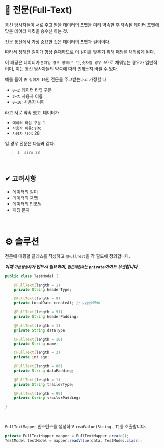 # 👀 전문(Full-Text)

통신 당사자들이 서로 주고 받을 데이터의 포맷을 미리 약속한 후 약속된 데이터 포맷에 맞춘 데이터 패킷을 송수신 하는 것.

전문 통신에서 가장 중요한 것은 데이터의 포맷과 길이이다.

따라서 정해진 길이가 항상 존재하므로 이 길이를 맞추기 위해 패딩을 채워넣게 된다.

이 패딩은 데이터가 `문자일 경우 공백(" ")`, `숫자일 경우 0`으로 채워넣는 경우가 일반적이며, 이는 통신 당사자들의 약속에 따라 언제든지 바뀔 수 있다.

예를 들어 `총 길이가 10`인 전문을 주고받는다고 가정할 때

- `0~1`: 데이터 타입 구분
- `2~7`: 사용자 이름
- `8~10`: 사용자 나이

라고 서로 약속 했고, 데이터가

- `데이터 타입 구분`: 1
- `사용자 이름`: siro
- `사용자 나이`: 28

일 경우 전문은 다음과 같다.

> `1  siro 28`

<br />

## ✔ 고려사항

- 데이터의 길이
- 데이터의 포맷
- 데이터의 인코딩
- 패딩 문자

<br />

# ⚙ 솔루션

전문에 매핑할 클래스를 작성하고 `@FullText`을 각 필드에 정의합니다.

***이때 `기본생성자`가 반드시 필요하며, `접근제한자`는 `private`이여도 무관합니다.***

```java
public class TestModel {

    @FullText(length = 1)
    private String headerType;

    @FullText(length = 8)
    private LocalDate createAt; // yyyyMMdd

    @FullText(length = 91)
    private String headerPadding;

    @FullText(length = 1)
    private String dataType;

    @FullText(length = 10)
    private String name;

    @FullText(length = 3)
    private int age;

    @FullText(length = 86)
    private String dataPadding;

    @FullText(length = 1)
    private String trailerType;

    @FullText(length = 99)
    private String trailerPadding;

}
```

<br />

`FullTextMapper` 인스턴스를 생성하고 `readValue(String, T)`를 호출합니다.

```java
private FullTextMapper mapper = FullTextMapper.create();
TestModel testModel = mapper.readValue(data, TestModel.class);
```

<br />